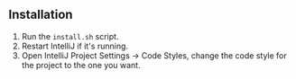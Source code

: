 ## Installation

1. Run the `install.sh` script.
1. Restart IntelliJ if it's running.
1. Open IntelliJ Project Settings -> Code Styles, change the code style for the
  project to the one you want.